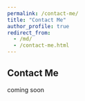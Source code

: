 ```yaml
---
permalink: /contact-me/
title: "Contact Me"
author_profile: true
redirect_from: 
  - /md/
  - /contact-me.html
---
```


## Contact Me

coming soon